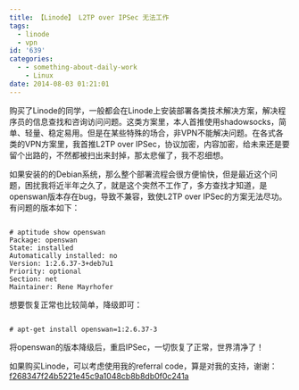 ```yaml
---
title: 【Linode】 L2TP over IPSec 无法工作
tags:
  - linode
  - vpn
id: '639'
categories:
  - - something-about-daily-work
    - Linux
date: 2014-08-03 01:21:01
---
```


购买了Linode的同学，一般都会在Linode上安装部署各类技术解决方案，解决程序员的信息查找和咨询访问问题。这类方案里，本人首推使用shadowsocks，简单、轻量、稳定易用。但是在某些特殊的场合，非VPN不能解决问题。在各式各类的VPN方案里，我首推L2TP over IPSec，协议加密，内容加密，给未来还是要留个出路的，不然都被扫出来封掉，那太悲催了，我不忍细想。

如果安装的的Debian系统，那么整个部署流程会很方便愉快，但是最近这个问题，困扰我将近半年之久了，就是这个突然不工作了，多方查找才知道，是openswan版本存在bug，导致不兼容，致使L2TP over IPSec的方案无法尽功。有问题的版本如下：

```shell

# aptitude show openswan
Package: openswan
State: installed
Automatically installed: no
Version: 1:2.6.37-3+deb7u1
Priority: optional
Section: net
Maintainer: Rene Mayrhofer

```

想要恢复正常也比较简单，降级即可：

```shell

# apt-get install openswan=1:2.6.37-3

```

将openswan的版本降级后，重启IPSec，一切恢复了正常，世界清净了！

如果购买Linode，可以考虑使用我的referral code，算是对我的支持，谢谢：[f268347f24b5221e45c9a1048cb8b8db0f0c241a](https://www.linode.com/?r=f268347f24b5221e45c9a1048cb8b8db0f0c241a "f268347f24b5221e45c9a1048cb8b8db0f0c241a")
